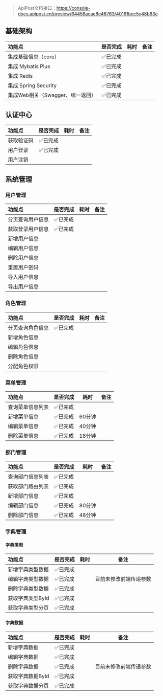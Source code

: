 > ApiPost文档接口：https://console-docs.apipost.cn/preview/64458acae8e46763/40161bec5c48b63e

## 基础架构

| 功能点                           | 是否完成 | 耗时 | 备注 |
| :------------------------------- | :------: | ---- | ---- |
| 集成基础信息（core）             | ✅已完成  |      |      |
| 集成 Mybatis Plus                | ✅已完成  |      |      |
| 集成 Redis                       | ✅已完成  |      |      |
| 集成 Spring Security             | ✅已完成  |      |      |
| 集成Web相关（Swagger、统一返回） | ✅已完成  |      |      |



## 认证中心

| 功能点     | 是否完成 | 耗时 | 备注 |
| :--------- | :------: | ---- | ---- |
| 获取验证码 | ✅已完成  |      |      |
| 用户登录   | ✅已完成  |      |      |
| 用户注销   |          |      |      |



## 系统管理

### 用户管理

| 功能点           | 是否完成 | 耗时 | 备注 |
| :--------------- | :------: | ---- | ---- |
| 分页查询用户信息 | ✅已完成  |      |      |
| 获取登录用户信息 | ✅已完成  |      |      |
| 新增用户信息     |          |      |      |
| 编辑用户信息     |          |      |      |
| 删除用户信息     |          |      |      |
| 重置用户密码     |          |      |      |
| 导入用户信息     |          |      |      |
| 导出用户信息     |          |      |      |



### 角色管理

| 功能点           | 是否完成 | 耗时 | 备注 |
| :--------------- | :------: | ---- | ---- |
| 分页查询角色信息 | ✅已完成  |      |      |
| 新增角色信息     |          |      |      |
| 编辑角色信息     |          |      |      |
| 删除角色信息     |          |      |      |
| 分配角色权限     |          |      |      |



### 菜单管理

| 功能点           | 是否完成 | 耗时   | 备注 |
| :--------------- | :------: | ------ | ---- |
| 查询菜单信息列表 | ✅已完成  |        |      |
| 新增菜单信息     | ✅已完成  | 60分钟 |      |
| 编辑菜单信息     | ✅已完成  | 40分钟 |      |
| 删除菜单信息     | ✅已完成  | 18分钟 |      |



### 部门管理

| 功能点           | 是否完成 | 耗时   | 备注 |
| :--------------- | :------: | ------ | ---- |
| 查询部门信息列表 | ✅已完成  |        |      |
| 获取部门路由列表 | ✅已完成  |        |      |
| 新增部门信息     | ✅已完成  |        |      |
| 编辑部门信息     | ✅已完成  | 80分钟 |      |
| 删除部门信息     | ✅已完成  | 48分钟 |      |



### 字典管理

#### 字典类型

| 功能点           | 是否完成 | 耗时 | 备注                   |
| :--------------- | :------: | ---- | ---------------------- |
| 新增字典类型数据 | ✅已完成  |      |                        |
| 编辑字典类型数据 | ✅已完成  |      | 目前未修改前端传递参数 |
| 删除字典类型数据 | ✅已完成  |      |                        |
| 获取字典类型ById | ✅已完成  |      |                        |
| 获取字典类型分页 | ✅已完成  |      |                        |

#### 字典数据

| 功能点           | 是否完成 | 耗时 | 备注                   |
| :--------------- | :------: | ---- | ---------------------- |
| 新增字典数据     | ✅已完成  |      |                        |
| 编辑字典数据     | ✅已完成  |      |                        |
| 删除字典数据     | ✅已完成  |      | 目前未修改前端传递参数 |
| 获取字典数据ById | ✅已完成  |      |                        |
| 获取字典数据分页 | ✅已完成  |      |                        |

